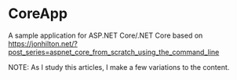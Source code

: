 # CoreApp
A sample application for ASP.NET Core/.NET Core based on https://jonhilton.net/?post_series=aspnet_core_from_scratch_using_the_command_line

NOTE: As I study this articles, I make a few variations to the content.